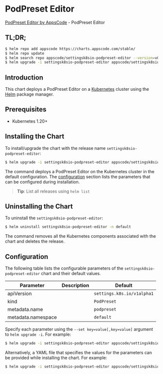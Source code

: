 # PodPreset Editor

[PodPreset Editor by AppsCode](https://appscode.com) - PodPreset Editor

## TL;DR;

```bash
$ helm repo add appscode https://charts.appscode.com/stable/
$ helm repo update
$ helm search repo appscode/settingsk8sio-podpreset-editor --version=v0.18.0
$ helm upgrade -i settingsk8sio-podpreset-editor appscode/settingsk8sio-podpreset-editor -n default --create-namespace --version=v0.18.0
```

## Introduction

This chart deploys a PodPreset Editor on a [Kubernetes](http://kubernetes.io) cluster using the [Helm](https://helm.sh) package manager.

## Prerequisites

- Kubernetes 1.20+

## Installing the Chart

To install/upgrade the chart with the release name `settingsk8sio-podpreset-editor`:

```bash
$ helm upgrade -i settingsk8sio-podpreset-editor appscode/settingsk8sio-podpreset-editor -n default --create-namespace --version=v0.18.0
```

The command deploys a PodPreset Editor on the Kubernetes cluster in the default configuration. The [configuration](#configuration) section lists the parameters that can be configured during installation.

> **Tip**: List all releases using `helm list`

## Uninstalling the Chart

To uninstall the `settingsk8sio-podpreset-editor`:

```bash
$ helm uninstall settingsk8sio-podpreset-editor -n default
```

The command removes all the Kubernetes components associated with the chart and deletes the release.

## Configuration

The following table lists the configurable parameters of the `settingsk8sio-podpreset-editor` chart and their default values.

|     Parameter      | Description |                Default                |
|--------------------|-------------|---------------------------------------|
| apiVersion         |             | <code>settings.k8s.io/v1alpha1</code> |
| kind               |             | <code>PodPreset</code>                |
| metadata.name      |             | <code>podpreset</code>                |
| metadata.namespace |             | <code>default</code>                  |


Specify each parameter using the `--set key=value[,key=value]` argument to `helm upgrade -i`. For example:

```bash
$ helm upgrade -i settingsk8sio-podpreset-editor appscode/settingsk8sio-podpreset-editor -n default --create-namespace --version=v0.18.0 --set apiVersion=settings.k8s.io/v1alpha1
```

Alternatively, a YAML file that specifies the values for the parameters can be provided while
installing the chart. For example:

```bash
$ helm upgrade -i settingsk8sio-podpreset-editor appscode/settingsk8sio-podpreset-editor -n default --create-namespace --version=v0.18.0 --values values.yaml
```
